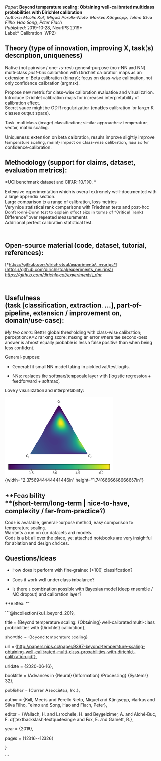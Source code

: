 *Paper*: **Beyond temperature scaling: Obtaining well-calibrated
multiclass probabilities with Dirichlet calibration**\
*Authors: Meelis Kull, Miquel Perello-Nieto, Markus Kängsepp, Telmo
Silva Filho, Hao Song, Peter Flach\
Published:* 2019-10-28, NeurIPS 2019*\
Label:* Calibration (WP2)

**Theory** (type of innovation, improving X, task(s) description, uniqueness)
-----------------------------------------------------------------------------

Native (not pairwise / one-vs-rest) general-purpose (non-NN and NN)
multi-class *post-hoc* calibration with Dirichlet calibration maps as an
extension of Beta calibration (binary); focus on class-wise calibration,
not only confidence calibration (argmax).

Propose new metric for class-wise calibration evaluation and
visualization.\
Introduce Dirichlet calibration maps for increased interpretability of
calibration effect.\
Secret sauce might be ODIR regularization (enables calibration for
larger K classes output space).

Task: multiclass (image) classification; similar approaches:
temperature, vector, matrix scaling.

Uniqueness: extension on beta calibration, results improve slightly
improve temperature scaling, mainly impact on class-wise calibration,
less so for confidence-calibration.

Methodology (support for claims, dataset, evaluation metrics): 
---------------------------------------------------------------

*UCI benchmark dataset and CIFAR-10/100. *

Extensive experimentation which is overall extremely well-documented
with a large appendix section.\
Large comparison to a range of calibration, loss metrics.\
Very nice statistical rank comparisons with Friedman tests and post-hoc
Bonferonni-Dunn test to explain effect size in terms of “Critical (rank)
Difference” over repeated measurements.\
Additional perfect calibration statistical test.

\
**Open-source** material (code, dataset, tutorial, references): 
----------------------------------------------------------------

[*https://github.com/dirichletcal/experiments\_neurips*](https://github.com/dirichletcal/experiments_neurips)\
*https://github.com/dirichletcal/experiments\_dnn*

\
Usefulness\
(task \[classification, extraction, …\], part-of-pipeline, extension / improvement on, domain/use-case):
--------------------------------------------------------------------------------------------------------

*My two cents:* Better global thresholding with class-wise calibration;
perception: K=2 ranking score: making an error where the second-best
answer is almost equally probable is less a false positive than when
being less confident.

General-purpose:

-   General: fit small NN model taking in pickled val/test logits.

-   NNs: replaces the softmax/tempscale layer with \[logistic
    regression + feedforward + softmax\].

Lovely visualization and interpretability:

![](./media/image1.png){width="2.3756944444444446in"
height="1.7416666666666667in"}

**Feasibility\
**(short-term/long-term | nice-to-have, complexity / far-from-practice?)
------------------------------------------------------------------------

Code is available, general-purpose method, easy comparison to
temperature scaling.\
Warrants a run on our datasets and models.\
Code is a bit all over the place, yet attached notebooks are very
insightful for ablation and design choices.

Questions/Ideas 
----------------

-   How does it perform with fine-grained (&gt;100) classification?

-   Does it work well under class imbalance?

-   Is there a combination possible with Bayesian model (deep ensemble /
    MC dropout) and calibration layer?

**BIBtex: **

**\`\`\`**@incollection{kull\_beyond\_2019,

title = {Beyond temperature scaling: {Obtaining} well-calibrated
multi-class probabilities with {Dirichlet} calibration},

shorttitle = {Beyond temperature scaling},

url =
{http://papers.nips.cc/paper/9397-beyond-temperature-scaling-obtaining-well-calibrated-multi-class-probabilities-with-dirichlet-calibration.pdf},

urldate = {2020-06-16},

booktitle = {Advances in {Neural} {Information} {Processing} {Systems}
32},

publisher = {Curran Associates, Inc.},

author = {Kull, Meelis and Perello Nieto, Miquel and Kängsepp, Markus
and Silva Filho, Telmo and Song, Hao and Flach, Peter},

editor = {Wallach, H. and Larochelle, H. and Beygelzimer, A. and
Alché-Buc, F. d{\\textbackslash}textquotesingle and Fox, E. and Garnett,
R.},

year = {2019},

pages = {12316--12326}

}

\`\`\`
